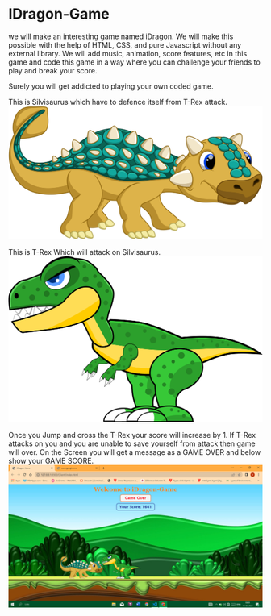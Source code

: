 # IDragon-Game

we will make an interesting game named iDragon. We will make this possible with the help of HTML, CSS, and pure Javascript without any external library.  We will add music, animation, score features, etc in this game and code this game in a way where you can challenge your friends to play and break your score. 

Surely you will get addicted to playing your own coded game.

This is Silvisaurus which have to defence itself from T-Rex attack.
![hii](Images/Hero.png)

This is T-Rex Which will attack on Silvisaurus.
![hello](Images/killer.png)

Once you Jump and cross the T-Rex your score will increase by 1. If T-Rex attacks on you and you are unable to save yourself from attack then game will over. On the Screen you will get a message as a GAME OVER and below show your GAME SCORE.
![hello](Images/Result.png)
